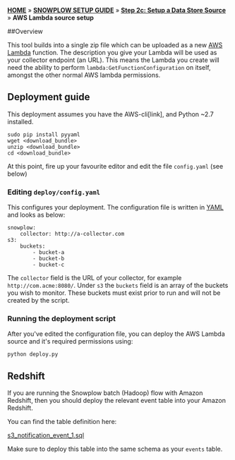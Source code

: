 [**HOME**](Home) » [**SNOWPLOW SETUP GUIDE**](Setting-up-Snowplow) » [**Step 2c: Setup a Data Store Source**](Setting-up-a-Data-Store-Source) » **AWS Lambda source setup**

##Overview

This tool builds into a single zip file which can be uploaded as a new [AWS Lambda](http://docs.aws.amazon.com/lambda/latest/dg/welcome.html) function. The description you give your Lambda will be used as your collector endpoint (an URL). This means the Lambda you create will need the ability to perform `lambda:GetFunctionConfiguration` on itself, amongst the other normal AWS lambda permissions.

## Deployment guide

This deployment assumes you have the AWS-cli[link], and Python ~2.7 installed.

```{bash}
sudo pip install pyyaml
wget <download_bundle>
unzip <download_bundle>
cd <download_bundle>
```

At this point, fire up your favourite editor and edit the file `config.yaml` (see below)

### Editing `deploy/config.yaml`

This configures your deployment. The configuration file is written in [YAML](yaml-link) and looks as below:

```{yaml}
snowplow:
    collector: http://a-collector.com
s3:
    buckets:
        - bucket-a
        - bucket-b
        - bucket-c
```

The `collector` field is the URL of your collector, for example `http://com.acme:8080/`. Under `s3` the `buckets` field is an array of the buckets you wish to monitor. 
These buckets must exist prior to run and will not be created by the script. 

### Running the deployment script

After you've edited the configuration file, you can deploy the AWS Lambda source and it's required permissions using:

```{bash}
python deploy.py
```

## Redshift

If you are running the Snowplow batch (Hadoop) flow with Amazon Redshift, then you should deploy the relevant event table into your Amazon Redshift.

You can find the table definition here:

[s3_notification_event_1.sql](https://github.com/snowplow/snowplow/blob/master/4-storage/redshift-storage/sql/com.amazon.aws.lambda/s3_notification_event_1.sql)

Make sure to deploy this table into the same schema as your `events` table.